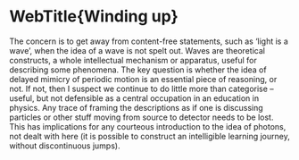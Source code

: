 # WebTitle{Winding up}

The concern is to get away from content-free statements, such as ‘light is a wave’, when the idea of a wave is not spelt out. Waves are theoretical constructs, a whole intellectual mechanism or apparatus, useful for describing some phenomena. The key question is whether the idea of delayed mimicry of periodic motion is an essential piece of reasoning, or not. If not, then I suspect we continue to do little more than categorise – useful, but not defensible as a central occupation in an education in physics. Any trace of framing the descriptions as if one is discussing particles or other stuff moving from source to detector needs to be lost. This has implications for any courteous introduction to the idea of photons, not dealt with here (it is possible to construct an intelligible learning journey, without discontinuous jumps).
